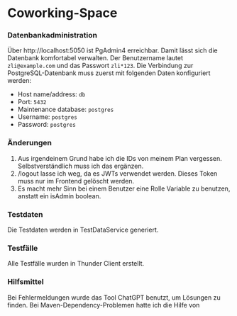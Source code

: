 # Coworking-Space


### Datenbankadministration

Über http://localhost:5050 ist PgAdmin4 erreichbar. Damit lässt sich die Datenbank komfortabel verwalten. Der Benutzername lautet `zli@example.com` und das Passwort `zli*123`. Die Verbindung zur PostgreSQL-Datenbank muss zuerst mit folgenden Daten konfiguriert werden:
 - Host name/address: `db`
 - Port: `5432`
 - Maintenance database: `postgres`
 - Username: `postgres`
 - Password: `postgres`

### Änderungen
1. Aus irgendeinem Grund habe ich die IDs von meinem Plan vergessen. Selbstverständlich muss ich das ergänzen.
2. /logout lasse ich weg, da es JWTs verwendet werden. Dieses Token muss nur im Frontend gelöscht werden.
3. Es macht mehr Sinn bei einem Benutzer eine Rolle Variable zu benutzen, anstatt ein isAdmin boolean.

### Testdaten
Die Testdaten werden in TestDataService generiert.

### Testfälle
Alle Testfälle wurden in Thunder Client erstellt.

### Hilfsmittel
Bei Fehlermeldungen wurde das Tool ChatGPT benutzt, um Lösungen zu finden.
Bei Maven-Dependency-Problemen hatte ich die Hilfe von 